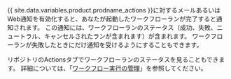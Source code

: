 {{ site.data.variables.product.prodname_actions }}に対するメールあるいはWeb通知を有効化すると、あなたが起動したワークフローランが完了すると通知されます。 この通知には、ワークフローランのステータス（成功、失敗、ニュートラル、キャンセルされたランが含まれます）が含まれます。 ワークフローランが失敗したときにだけ通知を受けるようにすることもできます。

リポジトリのActionsタブでワークフローランのステータスを見ることもできます。 詳細については、「[ワークフロー実行の管理](/actions/automating-your-workflow-with-github-actions/managing-a-workflow-run)」を参照してください。
